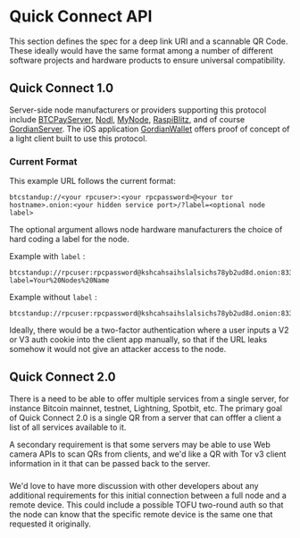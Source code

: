 # Quick Connect API

This section defines the spec for a deep link URI and a scannable QR Code. These ideally would have the same format among a number of different software projects and hardware products to ensure universal compatibility.

## Quick Connect 1.0

Server-side node manufacturers or providers supporting this protocol include [BTCPayServer](https://btcpayserver.org), [Nodl](https://www.nodl.it/), [MyNode](http://www.mynodebtc.com), [RaspiBlitz](https://github.com/rootzoll/raspiblitz), and of course [GordianServer](https://github.com/BlockchainCommons/GordianServer-macOS). The iOS application [GordianWallet](https://github.com/BlockchainCommons/GordianWallet-iOS) offers proof of concept of a light client built to use this protocol.

### Current Format

This example URL follows the current format:

```
btcstandup://<your rpcuser>:<your rpcpassword>@<your tor hostname>.onion:<your hidden service port>/?label=<optional node label>
```

The optional argument allows node hardware manufacturers the choice of hard coding a label for the node.

Example with `label` :

```
btcstandup://rpcuser:rpcpassword@kshcahsaihslalsichs78yb2ud8d.onion:8332/?label=Your%20Nodes%20Name
```

Example without `label` :

```
btcstandup://rpcuser:rpcpassword@kshcahsaihslalsichs78yb2ud8d.onion:8332/?
```

Ideally, there would be a two-factor authentication where a user inputs a V2 or V3 auth cookie into the client app manually, so that if the URL leaks somehow it would not give an attacker access to the node.


## Quick Connect 2.0

There is a need to be able to offer multiple services from a single server, for instance Bitcoin mainnet, testnet, Lightning, Spotbit, etc. The primary goal of Quick Connect 2.0 is a single QR from a server that can offfer a client a list of all services available to it.

A secondary requirement is that some servers may be able to use Web camera APIs to scan QRs from clients, and we'd like a QR with Tor v3 client information in it that can be passed back to the server.

### 

We'd love to have more discussion with other developers about any additional requirements for this initial connection between a full node and a remote device. This could include a possible TOFU two-round auth so that the node can know that the specific remote device is the same one that requested it originally.
